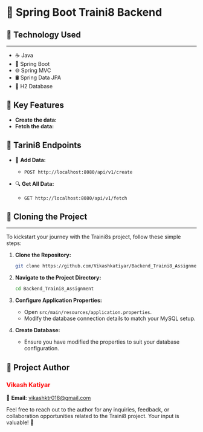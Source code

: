 # 🚀 Spring Boot Traini8 Backend

## 🚀 Technology Used

---

- ☕ Java
- 🍃 Spring Boot
- 🌐 Spring MVC
- 🛢️ Spring Data JPA
- 🐬 H2 Database

## 🌟 Key Features

- **Create the data:**
- **Fetch the data:**

## 🚀 Tarini8 Endpoints

- 🔗 **Add Data:**

  - `POST http://localhost:8080/api/v1/create`

- 🔍 **Get All Data:**
  - `GET http://localhost:8080/api/v1/fetch`

## 🚀 Cloning the Project

---

To kickstart your journey with the Traini8s project, follow these simple steps:

1. **Clone the Repository:**

   ```bash
   git clone https://github.com/Vikashkatiyar/Backend_Traini8_Assignment
   ```

2. **Navigate to the Project Directory:**

   ```bash
   cd Backend_Traini8_Assignment
   ```

3. **Configure Application Properties:**

   - Open `src/main/resources/application.properties`.
   - Modify the database connection details to match your MySQL setup.

4. **Create Database:**
   - Ensure you have modified the properties to suit your database configuration.

## 🌟 Project Author

### <span style="color:red;">Vikash Katiyar</span>

📧 **Email:** vikashktr018@gmail.com

Feel free to reach out to the author for any inquiries, feedback, or collaboration opportunities related to the Traini8 project. Your input is valuable! 🚀
